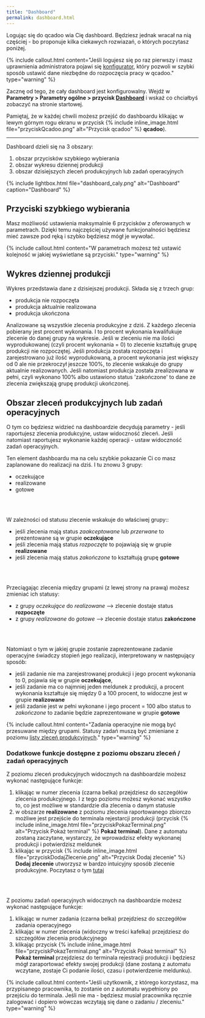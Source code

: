 ```yaml
---
title: "Dashboard"
permalink: dashboard.html 
---
```


Logując się do qcadoo wia Cię dashboard. Będziesz jednak wracał na nią częściej - bo proponuje kilka ciekawych rozwiazań, o których poczytasz poniżej.

{% include callout.html content="Jeśli logujesz się po raz pierwszy i masz uprawnienia administratora pojawi się [konfigurator](/konfigurator), który pozwoli w szybki sposób ustawić dane niezbędne do rozpoczęcia pracy w qcadoo." type="warning" %}


Zacznę od tego, że cały dashboard jest konfigurowalny. Wejdź w **Parametry > Parametry ogólne > przycisk [Dashboard](/parametry-dashboard)** i wskaż co chciałbyś zobaczyć na stronie startowej. 

Pamiętaj, że w każdej chwili możesz przejść do dashboardu klikając w lewym górnym rogu ekranu w przycisk {% include inline_image.html file="przyciskQcadoo.png" alt="Przycisk qcadoo" %} **qcadoo**).

---

Dashboard dzieli się na 3 obszary:
1. obszar przycisków szybkiego wybierania
2. obszar wykresu dziennej produkcji
3. obszar dzisiejszych zleceń produkcyjnych lub zadań operacyjnych

{% include lightbox.html file="dashboard_caly.png" alt="Dashboard" caption="Dashboard" %}

## Przyciski szybkiego wybierania

Masz możliwość ustawienia maksymalnie 6 przycisków z oferowanych w parametrach. Dzięki temu najczęściej używane funkcjonalności będziesz mieć zawsze pod ręką i szybko będziesz mógł je wywołać.

{% include callout.html content="W parametrach możesz też ustawić kolejność w jakiej wyświetlane są przyciski." type="warning" %}

## Wykres dziennej produkcji

Wykres przedstawia dane z dzisiejszej produkcji. Składa się z trzech grup:
- produkcja nie rozpoczęta
- produkcja aktualnie realizowana
- produkcja ukończona

Analizowane są wszystkie zlecenia produkcyjne z dziś. Z każdego zlecenia pobierany jest procent wykonania. I to procent wykonania kwalifukuje zlecenie do danej grupy na wykresie. Jeśli w zleceniu nie ma ilości wyprodukowanej (czyli procent wykonania = 0) to zlecenie kształtuję grupę produkcji nie rozpoczętej. Jeśli produkcja została rozpoczęta i zarejestrowano już ilość wyprodukowaną, a procent wykonania jest większy od 0 ale nie przekroczył jeszcze 100%, to zlecenie wskakuje do grupy aktualnie realizowanych. Jeśli natomiast produkcja została zrealizowana w pełni, czyli wykonano 100% albo ustawiono status 'zakończone' to dane ze zlecenia zwiększają grupę produkcji ukończonej.

## Obszar zleceń produkcyjnych lub zadań operacyjnych

O tym co będziesz widzieć na dashboardzie decydują parametry - jeśli raportujesz zlecenia produkcyjne, ustaw widoczność zleceń. Jeśli natomiast raportujesz wykonanie każdej operacji - ustaw widoczność zadań operacyjnych.

Ten element dashboardu ma na celu szybkie pokazanie Ci co masz zaplanowane do realizacji na dziś. I tu znowu 3 grupy:
- oczekujące
- realizowane
- gotowe
<br/>
<br/>

W zależności od statusu zlecenie wskakuje do właściwej grupy::
- jeśli zlecenia mają status _zaakceptowane_ lub _przerwane_ to prezentowane są w grupie **oczekujące**
- jeśli zlecenia mają status _rozpoczęte_ to pojawiają się w grupie **realizowane**
- jeśli zlecenia mają status _zakończone_ to kształtują grupę **gotowe** 
<br/>
<br/>

Przeciągając zlecenia między grupami (z lewej strony na prawą) możesz zmieniać ich statusy:
- z grupy _oczekujące_ do _realizowane_ --> zlecenie dostaje status **rozpoczęte**
- z grupy _realizowane_ do _gotowe_ --> zlecenie dostaje status **zakończone**
<br/>
<br/>

Natomiast o tym w jakiej grupie zostanie zaprezentowane zadanie operacyjne świadczy stopień jego realizacji, interpretowany w następujący sposób:
- jeśli zadanie nie ma zarejestrowanej produkcji i jego procent wykonania to 0, pojawia się w grupie **oczekujące**,
- jeśli zadanie ma co najmniej jeden meldunek z produkcji, a procent wykonania kształtuje się między 0 a 100 procent, to widoczne jest w grupie **realizowane**
- jeśli zadanie jest w pełni wykonane i jego procent = 100 albo status to _zakończone_ to zadanie będzie zaprezentowane w grupie **gotowe**

{% include callout.html content="Zadania operacyjne nie mogą być przesuwane między grupami. Statusy zadań muszą być zmieniane z poziomu [listy zleceń produkcyjnych](/zlecenia-produkcyjne)." type="warning" %}

### Dodatkowe funkcje dostępne z poziomu obszaru zleceń / zadań operacyjnych

Z poziomu zleceń produkcyjnych widocznych na dashboardzie możesz wykonać następujące funkcje:
1. klikając w numer zlecenia (czarna belka) przejdziesz do szczegółów zlecenia produkcyjnego. I z tego poziomu możesz wykonać wszystko to, co jest możliwe w standardzie dla zlecenia o danym statusie
2. w obszarze **realizowane** z poziomu zlecenia raportowanego zbiorczo możliwe jest przejście do terminala rejestarcji produkcji (przycisk {% include inline_image.html file="przyciskPokazTerminal.png" alt="Przycisk Pokaż terminal" %} **Pokaż terminal**). Dane z automatu zostaną zaczytane, wystarczy, że wprowadzisz efekty wykonanej produkcji i potwierdzisz meldunek
3. klikając w przycisk {% include inline_image.html file="przyciskDodajZlecenie.png" alt="Przycisk Dodaj zlecenie" %} **Dodaj zlecenie** utworzysz w bardzo intuicyjny sposób zlecenie produkcyjne. Poczytasz o tym [tutaj](/dashboard-dodawanie-zlecen)
<br/>
<br/>

Z poziomu zadań operacyjnych widocznych na dashboardzie możesz wykonać następujące funkcje:
1. klikając w numer zadania (czarna belka) przejdziesz do szczegółów zadania operacyjnego
2. klikając w numer zlecenia (widoczny w treści kafelka) przejdziesz do szczegółów zlecenia produkcyjnego
3. klikając przycisk {% include inline_image.html file="przyciskPokazTerminal.png" alt="Przycisk Pokaż terminal" %} **Pokaż terminal** przejdziesz do terminala rejestracji produkcji i będziesz mógł zaraportować efekty swojej produkcji (dane zostaną z automatu wczytane, zostaje Ci podanie ilości, czasu i potwierdzenie meldunku).

{% include callout.html content="Jeśli użytkownik, z którego korzystasz, ma przypisanego pracownika, to zostanie on z automatu wypełniony po przejściu do terminala. Jeśli nie ma - będziesz musiał pracownika ręcznie zalogować i dopiero wówczas wczytają się dane o zadaniu / zleceniu." type="warning" %}